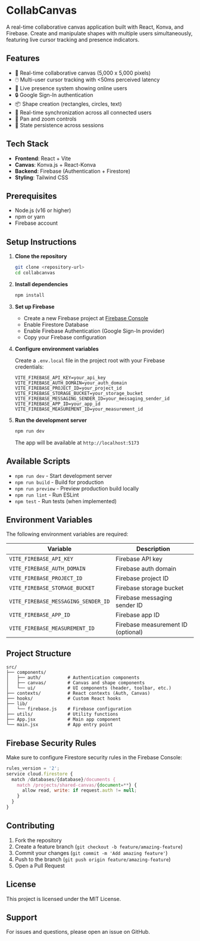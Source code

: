# CollabCanvas

A real-time collaborative canvas application built with React, Konva, and Firebase. Create and manipulate shapes with multiple users simultaneously, featuring live cursor tracking and presence indicators.

## Features

- 🎨 Real-time collaborative canvas (5,000 x 5,000 pixels)
- 🖱️ Multi-user cursor tracking with <50ms perceived latency
- 👥 Live presence system showing online users
- 🔒 Google Sign-In authentication
- 📦 Shape creation (rectangles, circles, text)
- 🔄 Real-time synchronization across all connected users
- 🎯 Pan and zoom controls
- 💾 State persistence across sessions

## Tech Stack

- **Frontend**: React + Vite
- **Canvas**: Konva.js + React-Konva
- **Backend**: Firebase (Authentication + Firestore)
- **Styling**: Tailwind CSS

## Prerequisites

- Node.js (v16 or higher)
- npm or yarn
- Firebase account

## Setup Instructions

1. **Clone the repository**

   ```bash
   git clone <repository-url>
   cd collabcanvas
   ```

2. **Install dependencies**

   ```bash
   npm install
   ```

3. **Set up Firebase**

   - Create a new Firebase project at [Firebase Console](https://console.firebase.google.com/)
   - Enable Firestore Database
   - Enable Firebase Authentication (Google Sign-In provider)
   - Copy your Firebase configuration

4. **Configure environment variables**

   Create a `.env.local` file in the project root with your Firebase credentials:

   ```env
   VITE_FIREBASE_API_KEY=your_api_key
   VITE_FIREBASE_AUTH_DOMAIN=your_auth_domain
   VITE_FIREBASE_PROJECT_ID=your_project_id
   VITE_FIREBASE_STORAGE_BUCKET=your_storage_bucket
   VITE_FIREBASE_MESSAGING_SENDER_ID=your_messaging_sender_id
   VITE_FIREBASE_APP_ID=your_app_id
   VITE_FIREBASE_MEASUREMENT_ID=your_measurement_id
   ```

5. **Run the development server**

   ```bash
   npm run dev
   ```

   The app will be available at `http://localhost:5173`

## Available Scripts

- `npm run dev` - Start development server
- `npm run build` - Build for production
- `npm run preview` - Preview production build locally
- `npm run lint` - Run ESLint
- `npm test` - Run tests (when implemented)

## Environment Variables

The following environment variables are required:

| Variable                            | Description                        |
| ----------------------------------- | ---------------------------------- |
| `VITE_FIREBASE_API_KEY`             | Firebase API key                   |
| `VITE_FIREBASE_AUTH_DOMAIN`         | Firebase auth domain               |
| `VITE_FIREBASE_PROJECT_ID`          | Firebase project ID                |
| `VITE_FIREBASE_STORAGE_BUCKET`      | Firebase storage bucket            |
| `VITE_FIREBASE_MESSAGING_SENDER_ID` | Firebase messaging sender ID       |
| `VITE_FIREBASE_APP_ID`              | Firebase app ID                    |
| `VITE_FIREBASE_MEASUREMENT_ID`      | Firebase measurement ID (optional) |

## Project Structure

```
src/
├── components/
│   ├── auth/          # Authentication components
│   ├── canvas/        # Canvas and shape components
│   └── ui/            # UI components (header, toolbar, etc.)
├── contexts/          # React contexts (Auth, Canvas)
├── hooks/             # Custom React hooks
├── lib/
│   └── firebase.js    # Firebase configuration
├── utils/             # Utility functions
├── App.jsx            # Main app component
└── main.jsx           # App entry point
```

## Firebase Security Rules

Make sure to configure Firestore security rules in the Firebase Console:

```javascript
rules_version = '2';
service cloud.firestore {
  match /databases/{database}/documents {
    match /projects/shared-canvas/{document=**} {
      allow read, write: if request.auth != null;
    }
  }
}
```

## Contributing

1. Fork the repository
2. Create a feature branch (`git checkout -b feature/amazing-feature`)
3. Commit your changes (`git commit -m 'Add amazing feature'`)
4. Push to the branch (`git push origin feature/amazing-feature`)
5. Open a Pull Request

## License

This project is licensed under the MIT License.

## Support

For issues and questions, please open an issue on GitHub.
